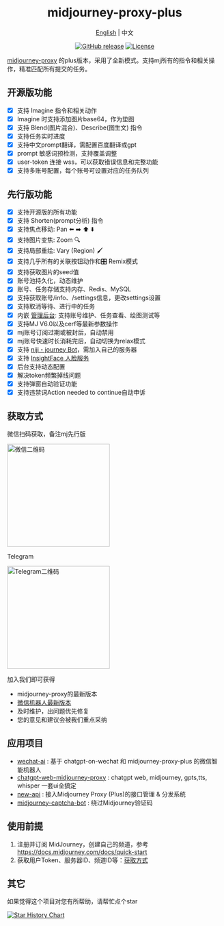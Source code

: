 <div align="center">

<h1 align="center">midjourney-proxy-plus</h1>

[English](./README_US.md) | 中文

[![GitHub release](https://img.shields.io/static/v1?label=release&message=v3.8.2&color=blue)](https://github.com/litter-coder/midjourney-proxy-plus)
[![License](https://img.shields.io/badge/license-Apache%202-4EB1BA.svg)](https://www.apache.org/licenses/LICENSE-2.0.html)

</div>

[midjourney-proxy](https://github.com/novicezk/midjourney-proxy) 的plus版本，采用了全新模式。支持mj所有的指令和相关操作，精准匹配所有提交的任务。

## 开源版功能
- [x] 支持 Imagine 指令和相关动作
- [x] Imagine 时支持添加图片base64，作为垫图
- [x] 支持 Blend(图片混合)、Describe(图生文) 指令
- [x] 支持任务实时进度
- [x] 支持中文prompt翻译，需配置百度翻译或gpt
- [x] prompt 敏感词预检测，支持覆盖调整
- [x] user-token 连接 wss，可以获取错误信息和完整功能
- [x] 支持多账号配置，每个账号可设置对应的任务队列

## 先行版功能
- [x] 支持开源版的所有功能
- [x] 支持 Shorten(prompt分析) 指令
- [x] 支持焦点移动: Pan ⬅️ ➡️ ⬆️ ⬇️
- [x] 支持图片变焦: Zoom 🔍
- [x] 支持局部重绘: Vary (Region) 🖌
- [x] 支持几乎所有的关联按钮动作和🎛️ Remix模式
- [x] 支持获取图片的seed值
- [x] 账号池持久化，动态维护
- [x] 账号、任务存储支持内存、Redis、MySQL
- [x] 支持获取账号/info、/settings信息，更改settings设置
- [x] 支持取消等待、进行中的任务
- [x] 内嵌 [管理后台](https://github.com/litter-coder/midjourney-proxy-admin): 支持账号维护、任务查看、绘图测试等
- [x] 支持MJ V6.0以及cerf等最新参数操作
- [x] mj账号订阅过期或被封后，自动禁用
- [x] mj账号快速时长消耗完后，自动切换为relax模式
- [x] 支持 [niji・journey Bot](https://discord.com/invite/nijijourney)，需加入自己的服务器
- [x] 支持 [InsightFace 人脸服务](https://discord.com/api/oauth2/authorize?client_id=1090660574196674713&permissions=274877945856&scope=bot)
- [x] 后台支持动态配置 
- [x] 解决token频繁掉线问题
- [x] 支持弹窗自动验证功能
- [x] 支持违禁词Action needed to continue自动申诉

## 获取方式

微信扫码获取，备注mj先行版

 <img src="https://raw.githubusercontent.com/litter-coder/midjourney-proxy-plus/main/docs/manager-qrcode.jpeg" width="240" alt="微信二维码"/>

Telegram

 <img src="https://raw.githubusercontent.com/litter-coder/midjourney-proxy-plus/main/docs/telegram-qrcode.png" width="240" alt="Telegram二维码"/>

加入我们即可获得

- midjourney-proxy的最新版本
- [微信机器人最新版本](https://github.com/litter-coder/wechat-ai)
- 及时维护，出问题优先修复
- 您的意见和建议会被我们重点采纳

## 应用项目
- [wechat-ai](https://github.com/litter-coder/wechat-ai) : 基于 chatgpt-on-wechat 和 midjourney-proxy-plus 的微信智能机器人
- [chatgpt-web-midjourney-proxy](https://github.com/Dooy/chatgpt-web-midjourney-proxy) : chatgpt web, midjourney, gpts,tts, whisper 一套ui全搞定
- [new-api](https://github.com/Calcium-Ion/new-api) : 接入Midjourney Proxy (Plus)的接口管理 & 分发系统
- [midjourney-captcha-bot](https://github.com/ye4241/midjourney-captcha-bot) : 绕过Midjourney验证码

## 使用前提
1. 注册并订阅 MidJourney，创建自己的频道，参考 https://docs.midjourney.com/docs/quick-start
2. 获取用户Token、服务器ID、频道ID等：[获取方式](./docs/discord-params.md)

## 其它
如果觉得这个项目对您有所帮助，请帮忙点个star

[![Star History Chart](https://api.star-history.com/svg?repos=litter-coder/midjourney-proxy-plus&type=Date)](https://star-history.com/#litter-coder/midjourney-proxy-plus&Date)
